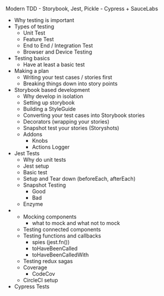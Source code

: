 Modern TDD - Storybook, Jest, Pickle - Cypress + SauceLabs

- Why testing is important
- Types of testing
	- Unit Test
	- Feature Test
	- End to End / Integration Test
	- Browser and Device Testing
- Testing basics
	- Have at least a basic test
- Making a plan
	- Writing your test cases / stories first
	- Breaking things down into story points
- Storybook based development
	- Why develop in isolation
	- Setting up storybook
	- Building a StyleGuide
	- Converting your test cases into Storybook stories
	- Decorators (wrapping your stories)
 	- Snapshot test your stories (Storyshots)
 	- Addons
	 	- Knobs
	 	- Actions Logger
- Jest Tests
	- Why do unit tests
	- Jest setup
	- Basic test
	- Setup and Tear down (beforeEach, afterEach)
	- Snapshot Testing
		- Good 
		- Bad
	- Enzyme
- 	- Mocking components
		- what to mock and what not to mock
	- Testing connected components
	- Testing functions and callbacks
		- spies (jest.fn())
		- toHaveBeenCalled
		- toHaveBeenCalledWith
	- Testing redux sagas
	- Coverage
		- CodeCov 
	- CircleCI setup
- Cypress Tests
<!--stackedit_data:
eyJoaXN0b3J5IjpbNzgzNzAzNjQ3LC0yOTgyOTgyMDksLTE0OD
Y3NDcwNjksLTQ1NTQzNTcyMywzMTE3NTM4MjQsLTIwODg3NDY2
MTJdfQ==
-->